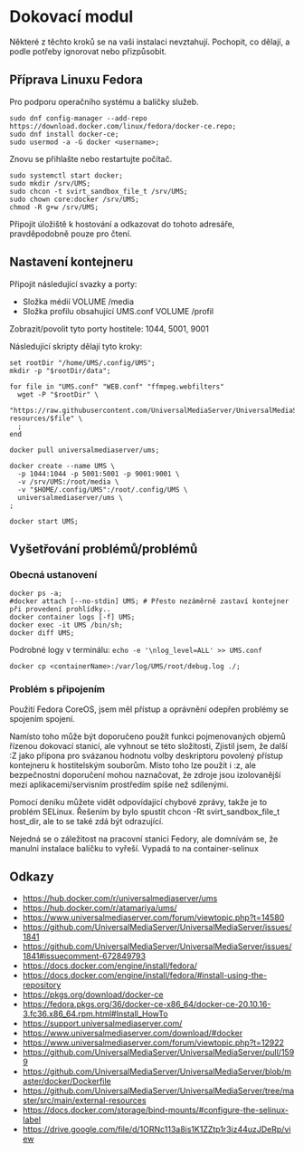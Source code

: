 # Dokovací modul

Některé z těchto kroků se na vaši instalaci nevztahují.  Pochopit, co dělají, a podle potřeby ignorovat nebo přizpůsobit.

## Příprava Linuxu Fedora

Pro podporu operačního systému a balíčky služeb.

```
sudo dnf config-manager --add-repo https://download.docker.com/linux/fedora/docker-ce.repo;
sudo dnf install docker-ce;
sudo usermod -a -G docker <username>;
```

Znovu se přihlašte nebo restartujte počítač.

```
sudo systemctl start docker;
sudo mkdir /srv/UMS;
sudo chcon -t svirt_sandbox_file_t /srv/UMS;
sudo chown core:docker /srv/UMS;
chmod -R g+w /srv/UMS;
```

Připojit úložiště k hostování a odkazovat do tohoto adresáře, pravděpodobně pouze pro čtení.

## Nastavení kontejneru

Připojit následující svazky a porty:
- Složka médií VOLUME /media
- Složka profilu obsahující UMS.conf VOLUME /profil

Zobrazit/povolit tyto porty hostitele: 1044, 5001, 9001

Následující skripty dělají tyto kroky:
```
set rootDir "/home/UMS/.config/UMS";
mkdir -p "$rootDir/data";
​
for file in "UMS.conf" "WEB.conf" "ffmpeg.webfilters"
  wget -P "$rootDir" \
    "https://raw.githubusercontent.com/UniversalMediaServer/UniversalMediaServer/master/src/main/external-resources/$file" \
  ;
end
​
docker pull universalmediaserver/ums;
​
docker create --name UMS \
  -p 1044:1044 -p 5001:5001 -p 9001:9001 \
  -v /srv/UMS:/root/media \
  -v "$HOME/.config/UMS":/root/.config/UMS \
  universalmediaserver/ums \
;
​
docker start UMS;
```

## Vyšetřování problémů/problémů

### Obecná ustanovení

```
docker ps -a;
#docker attach [--no-stdin] UMS; # Přesto nezáměrně zastaví kontejner při provedení prohlídky..
docker container logs [-f] UMS;
docker exec -it UMS /bin/sh;
docker diff UMS;
```

Podrobné logy v terminálu: `echo -e '\nlog_level=ALL' >> UMS.conf`

```
docker cp <containerName>:/var/log/UMS/root/debug.log ./;
```

### Problém s připojením

Použití Fedora CoreOS, jsem měl přístup a oprávnění odepřen problémy se spojením spojení.

Namísto toho může být doporučeno použít funkci pojmenovaných objemů řízenou dokovací stanicí, ale vyhnout se této složitosti, Zjistil jsem, že další :Z jako přípona pro svázanou hodnotu volby deskriptoru povolený přístup kontejneru k hostitelským souborům. Místo toho lze použít i :z, ale bezpečnostní doporučení mohou naznačovat, že zdroje jsou izolovanější mezi aplikacemi/servisním prostředím spíše než sdílenými.

Pomocí deníku můžete vidět odpovídající chybové zprávy, takže je to problém SELinux. Řešením by bylo spustit chcon -Rt svirt_sandbox_file_t host_dir, ale to se také zdá být odrazující.

Nejedná se o záležitost na pracovní stanici Fedory, ale domnívám se, že manulni instalace balíčku to vyřeší.  Vypadá to na container-selinux

## Odkazy

- https://hub.docker.com/r/universalmediaserver/ums
- https://hub.docker.com/r/atamariya/ums/
- https://www.universalmediaserver.com/forum/viewtopic.php?t=14580
- https://github.com/UniversalMediaServer/UniversalMediaServer/issues/1841
- https://github.com/UniversalMediaServer/UniversalMediaServer/issues/1841#issuecomment-672849793
- https://docs.docker.com/engine/install/fedora/
- https://docs.docker.com/engine/install/fedora/#install-using-the-repository
- https://pkgs.org/download/docker-ce
- https://fedora.pkgs.org/36/docker-ce-x86_64/docker-ce-20.10.16-3.fc36.x86_64.rpm.html#Install_HowTo
- https://support.universalmediaserver.com/
- https://www.universalmediaserver.com/download/#docker
- https://www.universalmediaserver.com/forum/viewtopic.php?t=12922
- https://github.com/UniversalMediaServer/UniversalMediaServer/pull/1599
- https://github.com/UniversalMediaServer/UniversalMediaServer/blob/master/docker/Dockerfile
- https://github.com/UniversalMediaServer/UniversalMediaServer/tree/master/src/main/external-resources
- https://docs.docker.com/storage/bind-mounts/#configure-the-selinux-label
- https://drive.google.com/file/d/1ORNc113a8is1K1ZZtp1r3iz44uzJDeRp/view